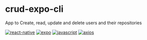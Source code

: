 # crud-expo-cli
App to Create, read, update and delete users and their repositories

[![react-native](https://img.shields.io/badge/React_Native-585858.svg?style=for-the-badge&logo=React)](https://github.com/AshileySabah/crud-expo-cli)
[![expo](https://img.shields.io/badge/Expo_CLI-585858.svg?style=for-the-badge&logo=Expo)](https://github.com/AshileySabah/crud-expo-cli)
[![javascript](https://img.shields.io/badge/JavaScript-585858.svg?style=for-the-badge&logo=Javascript)](https://github.com/AshileySabah/crud-expo-cli)
[![axios](https://img.shields.io/badge/Axios-585858.svg?style=for-the-badge&logo=Axios)](https://github.com/AshileySabah/crud-expo-cli)
